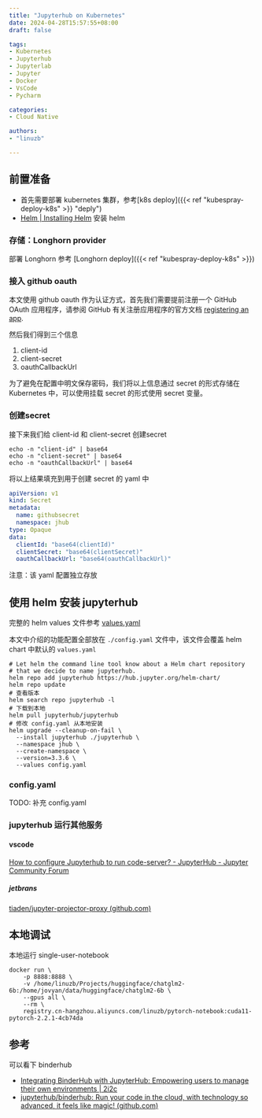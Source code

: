```yaml
---
title: "Jupyterhub on Kubernetes"
date: 2024-04-28T15:57:55+08:00
draft: false

tags:
- Kubernetes
- Jupyterhub
- Jupyterlab
- Jupyter
- Docker
- VsCode
- Pycharm

categories: 
- Cloud Native

authors:
- "linuzb"

---
```


## 前置准备

- 首先需要部署 kubernetes 集群，参考[k8s deploy]({{< ref "kubespray-deploy-k8s" >}} "deply")
- [Helm | Installing Helm](https://helm.sh/docs/intro/install/) 安装 helm

### 存储：Longhorn provider

部署 Longhorn 参考 [Longhorn deploy]({{< ref "kubespray-deploy-k8s" >}})

### 接入 github oauth

本文使用 github oauth 作为认证方式，首先我们需要提前注册一个 GitHub OAuth 应用程序，请参阅 GitHub 有关注册应用程序的官方文档 [registering an app](https://docs.github.com/en/apps/oauth-apps/building-oauth-apps/creating-an-oauth-app).

然后我们得到三个信息
1. client-id
2. client-secret
3. oauthCallbackUrl

为了避免在配置中明文保存密码，我们将以上信息通过 secret 的形式存储在 Kubernetes 中，可以使用挂载 secret 的形式使用 secret 变量。

### 创建secret

接下来我们给 client-id 和 client-secret 创建secret

```shell
echo -n "client-id" | base64
echo -n "client-secret" | base64
echo -n "oauthCallbackUrl" | base64
```

将以上结果填充到用于创建 secret 的 yaml 中

```yaml
apiVersion: v1
kind: Secret
metadata:
  name: githubsecret
  namespace: jhub
type: Opaque
data:
  clientId: "base64(clientId)"
  clientSecret: "base64(clientSecret)"
  oauthCallbackUrl: "base64(oauthCallbackUrl)"
```

注意：该 yaml 配置独立存放

## 使用 helm 安装 jupyterhub

完整的 helm values 文件参考 [values.yaml](https://github.com/jupyterhub/zero-to-jupyterhub-k8s/blob/main/jupyterhub/values.yaml)

本文中介绍的功能配置全部放在 `./config.yaml` 文件中，该文件会覆盖 helm chart 中默认的 `values.yaml`

```
# Let helm the command line tool know about a Helm chart repository
# that we decide to name jupyterhub.
helm repo add jupyterhub https://hub.jupyter.org/helm-chart/
helm repo update
# 查看版本
helm search repo jupyterhub -l
# 下载到本地
helm pull jupyterhub/jupyterhub
# 修改 config.yaml 从本地安装
helm upgrade --cleanup-on-fail \
  --install jupyterhub ./jupyterhub \
  --namespace jhub \
  --create-namespace \
  --version=3.3.6 \
  --values config.yaml
```

### config.yaml

TODO: 补充 config.yaml

### jupyterhub 运行其他服务

#### vscode

[How to configure Jupyterhub to run code-server? - JupyterHub - Jupyter Community Forum](https://discourse.jupyter.org/t/how-to-configure-jupyterhub-to-run-code-server/11578)

##### jetbrans

[tiaden/jupyter-projector-proxy (github.com)](https://github.com/tiaden/jupyter-projector-proxy)

## 本地调试

本地运行 single-user-notebook

```shell
docker run \
    -p 8888:8888 \
    -v /home/linuzb/Projects/huggingface/chatglm2-6b:/home/jovyan/data/huggingface/chatglm2-6b \
    --gpus all \
    --rm \
    registry.cn-hangzhou.aliyuncs.com/linuzb/pytorch-notebook:cuda11-pytorch-2.2.1-4cb74da
```

## 参考

可以看下 binderhub
- [Integrating BinderHub with JupyterHub: Empowering users to manage their own environments | 2i2c](https://2i2c.org/blog/2024/jupyterhub-binderhub-gesis/)
- [jupyterhub/binderhub: Run your code in the cloud, with technology so advanced, it feels like magic! (github.com)](https://github.com/jupyterhub/binderhub)